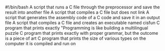 #!/bin/bash
A script that runs a C file through the preprocessor and save the result into another file
A script that compiles a C file but does not link
A script that generates the assembly code of a C code and save it in an output file
A script that compiles a C file and creates an executable named cisfun
C program that prints exactly "Programming is like building a multilingual puzzle
C program that prints exactly with proper grammar, but the outcome is a piece of art
C program that prints the size of various types on the computer it is compiled and run on
